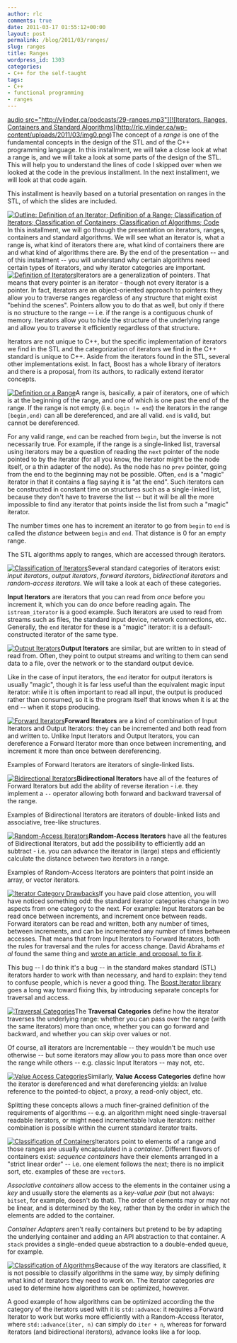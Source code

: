 ```yaml
---
author: rlc
comments: true
date: 2011-03-17 01:55:12+00:00
layout: post
permalink: /blog/2011/03/ranges/
slug: ranges
title: Ranges
wordpress_id: 1303
categories:
- C++ for the self-taught
tags:
- C++
- functional programming
- ranges
---
```


[audio src="http://vlinder.ca/podcasts/29-ranges.mp3"][![Iterators, Ranges, Containers and Standard Algorithms](http://rlc.vlinder.ca/wp-content/uploads/2011/03/img0-300x225.png)](http://rlc.vlinder.ca/wp-content/uploads/2011/03/img0.png)The concept of a _range_ is one of the fundamental concepts in the design of the STL and of the C++ programming language. In this installment, we will take a close look at what a range is, and we will take a look at some parts of the design of the STL. This will help you to understand the lines of code I skipped over when we looked at the code in the previous installment. In the next installment, we will look at that code again.

This installment is heavily based on a tutorial presentation on ranges in the STL, of which the slides are included.
<!--more-->
[![Outline: Definition of an Iterator; Definition of a Range; Classification of Iterators; Classification of Containers; Classification of Algorithms; Code](http://rlc.vlinder.ca/wp-content/uploads/2011/03/img1-300x225.png)](http://rlc.vlinder.ca/wp-content/uploads/2011/03/img1.png)In this installment, we will go through the presentation on iterators, ranges, containers and standard algorithms. We will see what an iterator is, what a range is, what kind of iterators there are, what kind of containers there are and what kind of algorithms there are. By the end of the presentation -- and of this installment -- you will understand why certain algorithms need certain types of iterators, and why iterator categories are important.
[![Definition of Iterators](http://rlc.vlinder.ca/wp-content/uploads/2011/03/img2-300x225.png)](http://rlc.vlinder.ca/wp-content/uploads/2011/03/img2.png)Iterators are a generalization of pointers. That means that every pointer is an iterator - though not every iterator is a pointer. In fact, iterators are an object-oriented approach to pointers: they allow you to traverse ranges regardless of any structure that might exist "behind the scenes". Pointers allow you to do that as well, but only if there is no structure to the range -- i.e. if the range is a contiguous chunk of memory. Iterators allow you to hide the structure of the underlying range and allow you to traverse it efficiently regardless of that structure.

Iterators are not unique to C++, but the specific implementation of iterators we find in the STL and the categorization of iterators we find in the C++ standard is unique to C++. Aside from the iterators found in the STL, several other implementations exist. In fact, Boost has a whole library of iterators and there is a proposal, from its authors, to radically extend iterator concepts.

[![Definition or a Range](http://rlc.vlinder.ca/wp-content/uploads/2011/03/img3-300x225.png)](http://rlc.vlinder.ca/wp-content/uploads/2011/03/img3.png)A range is, basically, a pair of iterators, one of which is at the beginning of the range, and one of which is one past the end of the range. If the range is not empty (i.e. `begin != end`) the iterators in the range `[begin,end)` can all be dereferenced, and are all valid. `end` is valid, but cannot be dereferenced.

For any valid range, `end` can be reached from `begin`, but the inverse is not necessarily true. For example, if the range is a single-linked list, traversal using iterators may be a question of reading the `next` pointer of the node pointed to by the iterator (for all you know, the iterator might be the node itself, or a thin adapter of the node). As the node has no `prev` pointer, going from the end to the beginning may not be possible. Often, `end` is a "magic" iterator in that it contains a flag saying it is "at the end". Such iterators can be constructed in constant time on structures such as a single-linked list, because they don't have to traverse the list -- but it will be all the more impossible to find any iterator that points inside the list from such a "magic" iterator.

The number times one has to increment an iterator to go from `begin` to `end` is called the _distance_ between `begin` and `end`. That distance is 0 for an empty range.

The STL algorithms apply to ranges, which are accessed through iterators.

[![Classification of Iterators](http://rlc.vlinder.ca/wp-content/uploads/2011/03/img4-300x225.png)](http://rlc.vlinder.ca/wp-content/uploads/2011/03/img4.png)Several standard categories of iterators exist: _input iterators_, _output iterators_, _forward iterators_, _bidirectional iterators_ and _random-access iterators_. We will take a look at each of these categories.

**Input Iterators** are iterators that you can read from _once_ before you increment it, which you can do _once_ before reading again. The `istream_iterator` is a good example. Such iterators are used to read from streams such as files, the standard input device, network connections, etc. Generally, the `end` iterator for these is a "magic" iterator: it is a default-constructed iterator of the same type.

[![Output Iterators](http://rlc.vlinder.ca/wp-content/uploads/2011/03/img5-300x225.png)](http://rlc.vlinder.ca/wp-content/uploads/2011/03/img5.png)**Output Iterators** are similar, but are written to in stead of read from. Often, they point to output streams and writing to them can send data to a file, over the network or to the standard output device.

Like in the case of input iterators, the `end` iterator for output iterators is usually "magic", though it is far less useful than the equivalent magic input iterator: while it is often important to read all input, the output is produced rather than consumed, so it is the program itself that knows when it is at the end -- when it stops producing.

[![Forward Iterators](http://rlc.vlinder.ca/wp-content/uploads/2011/03/img6-300x225.png)](http://rlc.vlinder.ca/wp-content/uploads/2011/03/img6.png)**Forward Iterators** are a kind of combination of Input Iterators and Output Iterators: they can be incremented and both read from and written to. Unlike Input Iterators and Output Iterators, you can dereference a Forward Iterator more than once between incrementing, and increment it more than once between dereferencing.

Examples of Forward Iterators are iterators of single-linked lists.

[![Bidirectional Iterators](http://rlc.vlinder.ca/wp-content/uploads/2011/03/img7-300x225.png)](http://rlc.vlinder.ca/wp-content/uploads/2011/03/img7.png)**Bidirectional Iterators** have all of the features of Forward Iterators but add the ability of reverse iteration - i.e. they implement a `--` operator allowing both forward and backward traversal of the range.

Examples of Bidirectional Iterators are iterators of double-linked lists and associative, tree-like structures.

[![Random-Access Iterators](http://rlc.vlinder.ca/wp-content/uploads/2011/03/img8-300x225.png)](http://rlc.vlinder.ca/wp-content/uploads/2011/03/img8.png)**Random-Access Iterators** have all the features of Bidirectional Iterators, but add the possibility to efficiently add an subtract - i.e. you can advance the iterator in (large) steps and efficiently calculate the distance between two iterators in a range.

Examples of Random-Access Iterators are pointers that point inside an array, or vector iterators.

[![Iterator Category Drawbacks](http://rlc.vlinder.ca/wp-content/uploads/2011/03/img9-300x225.png)](http://rlc.vlinder.ca/wp-content/uploads/2011/03/img9.png)If you have paid close attention, you will have noticed something odd: the standard iterator categories change in two aspects from one category to the next. For example: Input Iterators can be read once between increments, and increment once between reads. Forward iterators can be read and written, both any number of times, between increments, and can be incremented any number of times between accesses. That means that from Input Iterators to Forward Iterators, both the rules for traversal and the rules for access change. David Abrahams _et al_ found the same thing and [wrote an article, and proposal, to fix it](http://www.open-std.org/jtc1/sc22/wg21/docs/papers/2003/n1550.htm).

This bug -- I do think it's a bug -- in the standard makes standard (STL) iterators harder to work with than necessary, and hard to explain: they tend to confuse people, which is never a good thing. The [Boost.Iterator library](http://www.boost.org/doc/libs/1_46_1/libs/iterator/doc/index.html) goes a long way toward fixing this, by introducing separate concepts for traversal and access.

[![Traversal Categories](http://rlc.vlinder.ca/wp-content/uploads/2011/03/img10-300x225.png)](http://rlc.vlinder.ca/wp-content/uploads/2011/03/img10.png)The **Traversal Categories** define how the iterator traverses the underlying range: whether you can pass over the range (with the same iterators) more than once, whether you can go forward and backward, and whether you can skip over values or not.

Of course, all iterators are Incrementable -- they wouldn't be much use otherwise -- but some iterators may allow you to pass more than once over the range while others -- e.g. classic Input Iterators -- may not, etc.

[![Value Access Categories](http://rlc.vlinder.ca/wp-content/uploads/2011/03/img11-300x225.png)](http://rlc.vlinder.ca/wp-content/uploads/2011/03/img11.png)Similarly, **Value Access Categories** define how the iterator is dereferenced and what dereferencing yields: an lvalue reference to the pointed-to object, a proxy, a read-only object, etc.

Splitting these concepts allows a much finer-grained definition of the requirements of algorithms -- e.g. an algorithm might need single-traversal readable iterators, or might need incrementable lvalue iterators: neither combination is possible within the current standard iterator traits.

[![Classification of Containers](http://rlc.vlinder.ca/wp-content/uploads/2011/03/img12-300x225.png)](http://rlc.vlinder.ca/wp-content/uploads/2011/03/img12.png)Iterators point to elements of a range and those ranges are usually encapsulated in a _container_. Different flavors of containers exist: _sequence containers_ have their elements arranged in a "strict linear order" -- i.e. one element follows the next; there is no implicit sort, etc. examples of these are `vector`s.

_Associative containers_ allow access to the elements in the container using a _key_ and usually store the elements as a _key-value pair_ (but not always: `bitset`, for example, doesn't do that). The order of elements may or may not be linear, and is determined by the key, rather than by the order in which the elements are added to the container.

_Container Adapters_ aren't really containers but pretend to be by adapting the underlying container and adding an API abstraction to that container. A `stack` provides a single-ended queue abstraction to a double-ended queue, for example.

[![Classification of Algorithms](http://rlc.vlinder.ca/wp-content/uploads/2011/03/img13-300x225.png)](http://rlc.vlinder.ca/wp-content/uploads/2011/03/img13.png)Because of the way iterators are classified, it is not possible to classify algorithms in the same way, by simply defining what kind of iterators they need to work on. The iterator categories _are_ used to determine how algorithms can be optimized, however.

A good example of how algorithms can be optimized according the the category of the iterators used with it is `std::advance`: it requires a Forward Iterator to work but works more efficiently with a Random-Access Iterator, where `std::advance(iter, n)` can simply do `iter + n`, whereas for forward iterators (and bidirectional iterators), advance looks like a for loop.

